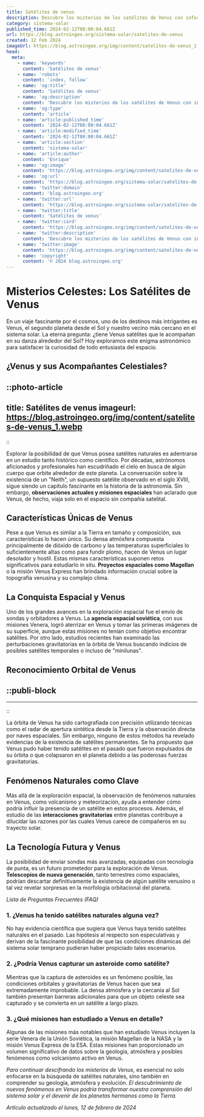 ```yaml
---
title: Satélites de venus
description: Descubre los misterios de los satélites de Venus con información actualizada y hechos fascinantes que ampliarán tu conocimiento astronómico.
category: sistema-solar
published_time: 2024-02-12T08:00:04.661Z
url: https://blog.astroingeo.org/sistema-solar/satelites-de-venus
created: 12 Feb 2024
imageUrl: https://blog.astroingeo.org/img/content/satelites-de-venus_1.webp
head:
  meta:
    - name: 'keywords'
      content: 'Satélites de venus'
    - name: 'robots'
      content: 'index, follow'
    - name: 'og:title'
      content: 'Satélites de venus'
    - name: 'og:description'
      content: 'Descubre los misterios de los satélites de Venus con información actualizada y hechos fascinantes que ampliarán tu conocimiento astronómico.'
    - name: 'og:type'
      content: 'article'
    - name: 'article:published_time'
      content: '2024-02-12T08:00:04.661Z'
    - name: 'article:modified_time'
      content: '2024-02-12T08:00:04.661Z'
    - name: 'article:section'
      content: 'sistema-solar'
    - name: 'article:author'
      content: 'Enrique'
    - name: 'og:image'
      content: 'https://blog.astroingeo.org/img/content/satelites-de-venus_1.webp'
    - name: 'og:url'
      content: 'https://blog.astroingeo.org/sistema-solar/satelites-de-venus'
    - name: 'twitter:domain'
      content: 'blog.astroingeo.org'
    - name: 'twitter:url'
      content: 'https://blog.astroingeo.org/sistema-solar/satelites-de-venus'
    - name: 'twitter:title'
      content: 'Satélites de venus'
    - name: 'twitter:card'
      content: 'https://blog.astroingeo.org/img/content/satelites-de-venus_1.webp'
    - name: 'twitter:description'
      content: 'Descubre los misterios de los satélites de Venus con información actualizada y hechos fascinantes que ampliarán tu conocimiento astronómico.'
    - name: 'twitter:image'
      content: 'https://blog.astroingeo.org/img/content/satelites-de-venus_1.webp'
    - name: 'copyright'
      content: '© 2024 blog.astroingeo.org'
---
```

# Misterios Celestes: Los Satélites de Venus

En un viaje fascinante por el cosmos, uno de los destinos más intrigantes es Venus, el segundo planeta desde el Sol y nuestro vecino más cercano en el sistema solar. La eterna pregunta: ¿tiene Venus satélites que le acompañan en su danza alrededor del Sol? Hoy exploramos este enigma astronómico para satisfacer la curiosidad de todo entusiasta del espacio.

## ¿Venus y sus Acompañantes Celestiales?

::photo-article
---
title: Satélites de venus
imageurl: https://blog.astroingeo.org/img/content/satelites-de-venus_1.webp
---
::


Explorar la posibilidad de que Venus posea satélites naturales es adentrarse en un estudio tanto histórico como científico. Por décadas, astrónomos aficionados y profesionales han escudriñado el cielo en busca de algún cuerpo que orbite alrededor de este planeta. La conversación sobre la existencia de un "Neith", un supuesto satélite observado en el siglo XVIII, sigue siendo un capítulo fascinante en la historia de la astronomía. Sin embargo, **observaciones actuales y misiones espaciales** han aclarado que Venus, de hecho, viaja solo en el espacio sin compañía satelital.

## Características Únicas de Venus
Pese a que Venus es similar a la Tierra en tamaño y composición, sus características lo hacen único. Su densa atmósfera compuesta principalmente de dióxido de carbono y las temperaturas superficiales lo suficientemente altas como para fundir plomo, hacen de Venus un lugar desolador y hostil. Estas mismas características suponen retos significativos para estudiarlo in situ. **Proyectos espaciales como Magellan** o la misión Venus Express han brindado información crucial sobre la topografía venusina y su complejo clima.

## La Conquista Espacial y Venus
Uno de los grandes avances en la exploración espacial fue el envío de sondas y orbitadores a Venus. La **agencia espacial soviética**, con sus misiones Venera, logró aterrizar en Venus y tomar las primeras imágenes de su superficie, aunque estas misiones no tenían como objetivo encontrar satélites. Por otro lado, estudios recientes han examinado las perturbaciones gravitatorias en la órbita de Venus buscando indicios de posibles satélites temporales o incluso de "minilunas".

## Reconocimiento Orbital de Venus

  ::publi-block
  ---
  ---
  ::
  
  
La órbita de Venus ha sido cartografiada con precisión utilizando técnicas como el radar de apertura sintética desde la Tierra y la observación directa por naves espaciales. Sin embargo, ninguno de estos métodos ha revelado evidencias de la existencia de satélites permanentes. Se ha propuesto que Venus pudo haber tenido satélites en el pasado que fueron expulsados de su órbita o que colapsaron en el planeta debido a las poderosas fuerzas gravitatorias.

## Fenómenos Naturales como Clave
Más allá de la exploración espacial, la observación de fenómenos naturales en Venus, como volcanismo y meteorización, ayuda a entender cómo podría influir la presencia de un satélite en estos procesos. Además, el estudio de las **interacciones gravitatorias** entre planetas contribuye a dilucidar las razones por las cuales Venus carece de compañeros en su trayecto solar.

## La Tecnología Futura y Venus
La posibilidad de enviar sondas más avanzadas, equipadas con tecnología de punta, es un futuro prometedor para la exploración de Venus. **Telescopios de nueva generación**, tanto terrestres como espaciales, podrían descartar definitivamente la existencia de algún satélite venusino o tal vez revelar sorpresas en la morfología orbitacional del planeta.

_Lista de Preguntas Frecuentes (FAQ)_

### 1. ¿Venus ha tenido satélites naturales alguna vez?
No hay evidencia científica que sugiera que Venus haya tenido satélites naturales en el pasado. Las hipótesis al respecto son especulativas y derivan de la fascinante posibilidad de que las condiciones dinámicas del sistema solar temprano pudieran haber propiciado tales escenarios.

### 2. ¿Podría Venus capturar un asteroide como satélite?
Mientras que la captura de asteroides es un fenómeno posible, las condiciones orbitales y gravitatorias de Venus hacen que sea extremadamente improbable. La densa atmósfera y la cercanía al Sol también presentan barreras adicionales para que un objeto celeste sea capturado y se convierta en un satélite a largo plazo.

### 3. ¿Qué misiones han estudiado a Venus en detalle?
Algunas de las misiones más notables que han estudiado Venus incluyen la serie Venera de la Unión Soviética, la misión Magellan de la NASA y la misión Venus Express de la ESA. Estas misiones han proporcionado un volumen significativo de datos sobre la geología, atmósfera y posibles fenómenos como volcanismo activo en Venus.

_Para continuar descifrando los misterios de Venus_, es esencial no solo enfocarse en la búsqueda de satélites naturales, sino también en comprender su geología, atmósfera y evolución. *El descubrimiento de nuevos fenómenos en Venus podría transformar nuestra comprensión del sistema solar y el devenir de los planetas hermanos como la Tierra.*

_Artículo actualizado el lunes, 12 de febrero de 2024_